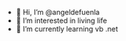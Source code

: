 - 👋 Hi, I’m @angeldefuenla
- 👀 I’m interested in living life
- 🌱 I’m currently learning vb .net

<!---
angeldefuenla/angeldefuenla is a ✨ special ✨ repository because its `README.md` (this file) appears on your GitHub profile.
You can click the Preview link to take a look at your changes.
--->
